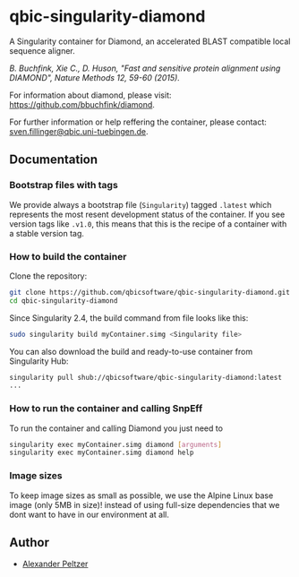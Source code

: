 # qbic-singularity-diamond
A Singularity container for Diamond, an accelerated BLAST compatible local sequence aligner. 
    
_B. Buchfink, Xie C., D. Huson, "Fast and sensitive protein alignment using DIAMOND", Nature Methods 12, 59-60 (2015)._

For information about diamond, please visit: https://github.com/bbuchfink/diamond.

For further information or help reffering the container, please contact: sven.fillinger@qbic.uni-tuebingen.de. 

## Documentation

### Bootstrap files with tags
We provide always a bootstrap file (`Singularity`) tagged `.latest` which represents the most resent development status of the container. If you see version tags like `.v1.0`, this means that this is the recipe of a container with a stable version tag.

### How to build the container

Clone the repository:

```bash
git clone https://github.com/qbicsoftware/qbic-singularity-diamond.git
cd qbic-singularity-diamond
```

Since Singularity 2.4, the build command from file looks like this:

```bash
sudo singularity build myContainer.simg <Singularity file>
```

You can also download the build and ready-to-use container from Singularity Hub:

```bash
singularity pull shub://qbicsoftware/qbic-singularity-diamond:latest
...
```

### How to run the container and calling SnpEff
To run the container and calling Diamond you just need to 

```bash
singularity exec myContainer.simg diamond [arguments]
singularity exec myContainer.simg diamond help
```

### Image sizes

To keep image sizes as small as possible, we use the Alpine Linux base image (only 5MB in size)! instead of using full-size dependencies that we dont want to have in our environment at all. 
 

## Author

* [Alexander Peltzer](https://github.com/apeltzer)
